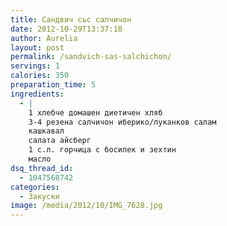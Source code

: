 ```yaml
---
title: Сандвич със салчичон
date: 2012-10-29T13:37:18
author: Aurelia
layout: post
permalink: /sandvich-sas-salchichon/
servings: 1
calories: 350
preparation_time: 5
ingredients:
  - |
    1 хлебче домашен диетичен хляб
    3-4 резена салчичон иберико/луканков салам
    кашкавал
    салата айсберг
    1 с.л. горчица с босилек и зехтин
    масло
dsq_thread_id:
  - 1047568742
categories:
  - Закуски
image: /media/2012/10/IMG_7628.jpg
---
```

